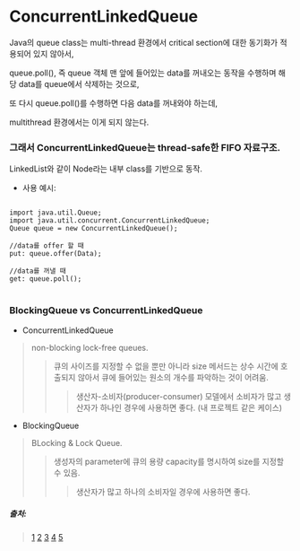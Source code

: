 # ConcurrentLinkedQueue


Java의 queue class는 multi-thread 환경에서 critical section에 대한 동기화가 적용되어 있지 않아서,

queue.poll(), 즉 queue 객체 맨 앞에 들어있는 data를 꺼내오는 동작을 수행하며 해당 data를 queue에서 삭제하는 것으로,

또 다시 queue.poll()를 수행하면 다음 data를 꺼내와야 하는데,

multithread 환경에서는 이게 되지 않는다.

### 그래서 ConcurrentLinkedQueue는 thread-safe한 FIFO 자료구조.

LinkedList와 같이 Node라는 내부 class를 기반으로 동작.

- 사용 예시:

<pre>
<code>
import java.util.Queue;
import java.util.concurrent.ConcurrentLinkedQueue;
Queue<YourObject> queue = new ConcurrentLinkedQueue<YourObject>();

//data를 offer 할 때
put: queue.offer(Data);

//data를 꺼낼 때
get: queue.poll();
</code>
</pre>

### BlockingQueue vs ConcurrentLinkedQueue

- ConcurrentLinkedQueue
> non-blocking lock-free queues.
> > 큐의 사이즈를 지정할 수 없을 뿐만 아니라 size 메서드는 상수 시간에 호출되지 않아서 큐에 들어있는 원소의 개수를 파악하는 것이 어려움.
> > > 생산자-소비자(producer-consumer) 모델에서 소비자가 많고 생산자가 하나인 경우에 사용하면 좋다. (내 프로젝트 같은 케이스)

- BlockingQueue
> BLocking & Lock Queue.
> > 생성자의 parameter에 큐의 용량 capacity를 명시하여 size를 지정할 수 있음.
> > > 생산자가 많고 하나의 소비자일 경우에 사용하면 좋다.

##### 출처: 
> [1](https://sup2is.github.io/2019/09/10/concurrent-linked-queue.html)
> [2](https://jjaesang.github.io/java/2019/07/22/java-blockingqueue-vs-concurrentLinkedQueue.html)
> [3]( )
> [4]( )
> [5]( )
